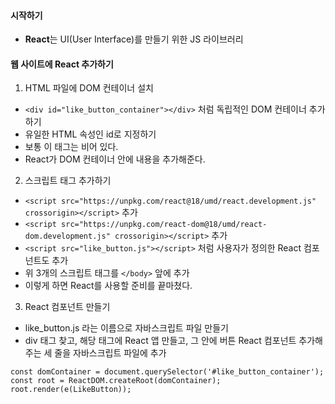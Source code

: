 #### 시작하기
- **React**는 UI(User Interface)를 만들기 위한 JS 라이브러리
#### 웹 사이트에 React 추가하기
1. HTML 파일에 DOM 컨테이너 설치
  - `<div id="like_button_container"></div>` 처럼 독립적인 DOM 컨테이너 추가하기
  - 유일한 HTML 속성인 id로 지정하기
  - 보통 이 태그는 비어 있다.
  - React가 DOM 컨테이너 안에 내용을 추가해준다.
2. 스크립트 태그 추가하기
  - `<script src="https://unpkg.com/react@18/umd/react.development.js" crossorigin></script>` 추가
  - `<script src="https://unpkg.com/react-dom@18/umd/react-dom.development.js" crossorigin></script>` 추가
  - `<script src="like_button.js"></script>` 처럼 사용자가 정의한 React 컴포넌트도 추가
  - 위 3개의 스크립트 태그를 `</body>` 앞에 추가
  - 이렇게 하면 React를 사용할 준비를 끝마쳤다.
3. React 컴포넌트 만들기
  - like_button.js 라는 이름으로 자바스크립트 파일 만들기
  - div 태그 찾고, 해당 태그에 React 앱 만들고, 그 안에 버튼 React 컴포넌트 추가해주는 세 줄을 자바스크립트 파일에 추가
  ```
  const domContainer = document.querySelector('#like_button_container');
  const root = ReactDOM.createRoot(domContainer);
  root.render(e(LikeButton));
  ```
